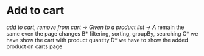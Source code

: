 # Add to cart

*add to cart, remove from cart -> Given to a product list ->
    A* remain the same even the page changes
    B* filtering, sorting, groupBy, searching
    C* we have show the cart with product quantity
    D* we have to show the added product on carts page
